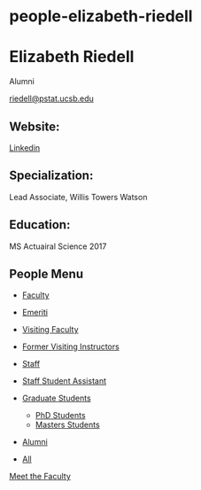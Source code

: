 # people-elizabeth-riedell

# Elizabeth Riedell

Alumni

[riedell@pstat.ucsb.edu](mailto:riedell@pstat.ucsb.edu)

## Website:

[Linkedin](https://www.linkedin.com/in/elizabeth-riedell-asa-01b379130/)

## Specialization:

Lead Associate, Willis Towers Watson

## Education:

MS Actuairal Science 2017

## People Menu

- [Faculty](/people/academic "Faculty")
- [Emeriti](/people/emeriti "Emeriti")
- [Visiting Faculty](/people/visiting "Visiting Faculty")
- [Former Visiting Instructors](/people/lecturer "Former Visiting Instructors")
- [Staff](/people/staff)
- [Staff Student Assistant](/people/researcher "Staff Student Assistant")
- [Graduate Students](/people/student "Graduate Students")
  
  - [PhD Students](/people/student/phd "PhD Students")
  - [Masters Students](/people/student/masters "Masters Students")
- [Alumni](/people/alumni)
- [All](/people/all)

[Meet the Faculty](/people/meet-the-faculty)